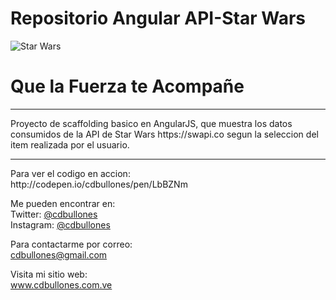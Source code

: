 # Repositorio Angular API-Star Wars
    
<img src="https://raw.githubusercontent.com/cdbullones/Angular---API-Star-Wars/master/resources/images/Star-Wars.png" alt="Star Wars" align="center">

<h1>Que la Fuerza te Acompañe</h1>
<hr>
Proyecto de scaffolding basico en AngularJS, que muestra los datos consumidos de la API de Star Wars https://swapi.co  segun la seleccion del item realizada por el usuario.
<hr>
Para ver el codigo en accion:
<br>
http://codepen.io/cdbullones/pen/LbBZNm

Me pueden encontrar en:
<br>
Twitter: <a href="https://twitter.com/cdbullones">@cdbullones</a>
<br>
Instagram: <a href="https://www.instagram.com/cdbullones/">@cdbullones</a>

Para contactarme por correo:
<br>
cdbullones@gmail.com

Visita mi sitio web:
<br>
www.cdbullones.com.ve
